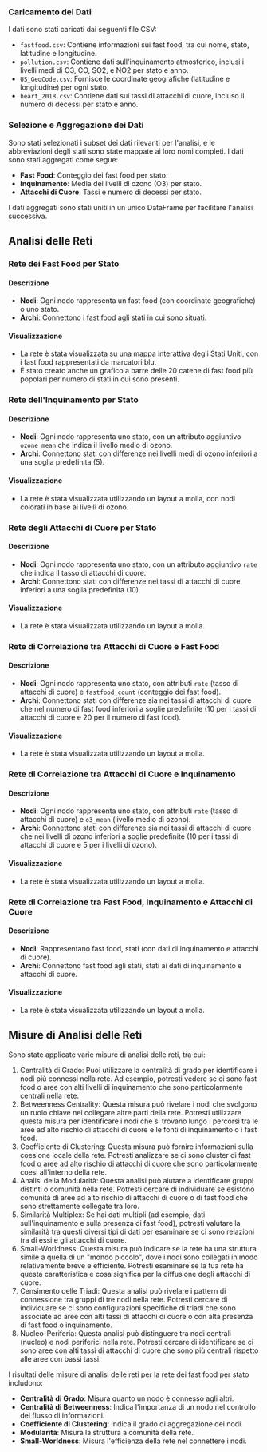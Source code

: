 ### Caricamento dei Dati

I dati sono stati caricati dai seguenti file CSV:
- `fastfood.csv`: Contiene informazioni sui fast food, tra cui nome, stato, latitudine e longitudine.
- `pollution.csv`: Contiene dati sull'inquinamento atmosferico, inclusi i livelli medi di O3, CO, SO2, e NO2 per stato e anno.
- `US_GeoCode.csv`: Fornisce le coordinate geografiche (latitudine e longitudine) per ogni stato.
- `heart_2018.csv`: Contiene dati sui tassi di attacchi di cuore, incluso il numero di decessi per stato e anno.

### Selezione e Aggregazione dei Dati

Sono stati selezionati i subset dei dati rilevanti per l'analisi, e le abbreviazioni degli stati sono state mappate ai loro nomi completi. I dati sono stati aggregati come segue:
- **Fast Food**: Conteggio dei fast food per stato.
- **Inquinamento**: Media dei livelli di ozono (O3) per stato.
- **Attacchi di Cuore**: Tassi e numero di decessi per stato.

I dati aggregati sono stati uniti in un unico DataFrame per facilitare l'analisi successiva.

## Analisi delle Reti

### Rete dei Fast Food per Stato

#### Descrizione

- **Nodi**: Ogni nodo rappresenta un fast food (con coordinate geografiche) o uno stato.
- **Archi**: Connettono i fast food agli stati in cui sono situati.

#### Visualizzazione

- La rete è stata visualizzata su una mappa interattiva degli Stati Uniti, con i fast food rappresentati da marcatori blu.
- È stato creato anche un grafico a barre delle 20 catene di fast food più popolari per numero di stati in cui sono presenti.

### Rete dell'Inquinamento per Stato

#### Descrizione

- **Nodi**: Ogni nodo rappresenta uno stato, con un attributo aggiuntivo `ozone_mean` che indica il livello medio di ozono.
- **Archi**: Connettono stati con differenze nei livelli medi di ozono inferiori a una soglia predefinita (5).

#### Visualizzazione

- La rete è stata visualizzata utilizzando un layout a molla, con nodi colorati in base ai livelli di ozono.

### Rete degli Attacchi di Cuore per Stato

#### Descrizione

- **Nodi**: Ogni nodo rappresenta uno stato, con un attributo aggiuntivo `rate` che indica il tasso di attacchi di cuore.
- **Archi**: Connettono stati con differenze nei tassi di attacchi di cuore inferiori a una soglia predefinita (10).

#### Visualizzazione

- La rete è stata visualizzata utilizzando un layout a molla.

### Rete di Correlazione tra Attacchi di Cuore e Fast Food

#### Descrizione

- **Nodi**: Ogni nodo rappresenta uno stato, con attributi `rate` (tasso di attacchi di cuore) e `fastfood_count` (conteggio dei fast food).
- **Archi**: Connettono stati con differenze sia nei tassi di attacchi di cuore che nel numero di fast food inferiori a soglie predefinite (10 per i tassi di attacchi di cuore e 20 per il numero di fast food).

#### Visualizzazione

- La rete è stata visualizzata utilizzando un layout a molla.

### Rete di Correlazione tra Attacchi di Cuore e Inquinamento

#### Descrizione

- **Nodi**: Ogni nodo rappresenta uno stato, con attributi `rate` (tasso di attacchi di cuore) e `o3_mean` (livello medio di ozono).
- **Archi**: Connettono stati con differenze sia nei tassi di attacchi di cuore che nei livelli di ozono inferiori a soglie predefinite (10 per i tassi di attacchi di cuore e 5 per i livelli di ozono).

#### Visualizzazione

- La rete è stata visualizzata utilizzando un layout a molla.

### Rete di Correlazione tra Fast Food, Inquinamento e Attacchi di Cuore

#### Descrizione

- **Nodi**: Rappresentano fast food, stati (con dati di inquinamento e attacchi di cuore).
- **Archi**: Connettono fast food agli stati, stati ai dati di inquinamento e attacchi di cuore.

#### Visualizzazione

- La rete è stata visualizzata utilizzando un layout a molla.

## Misure di Analisi delle Reti

Sono state applicate varie misure di analisi delle reti, tra cui:
1. Centralità di Grado: Puoi utilizzare la centralità di grado per identificare i nodi più connessi nella rete. Ad esempio, potresti vedere se ci sono fast food o aree con alti livelli di inquinamento che sono particolarmente centrali nella rete.
2. Betweenness Centrality: Questa misura può rivelare i nodi che svolgono un ruolo chiave nel collegare altre parti della rete. Potresti utilizzare questa misura per identificare i nodi che si trovano lungo i percorsi tra le aree ad alto rischio di attacchi di cuore e le fonti di inquinamento o i fast food.
3. Coefficiente di Clustering: Questa misura può fornire informazioni sulla coesione locale della rete. Potresti analizzare se ci sono cluster di fast food o aree ad alto rischio di attacchi di cuore che sono particolarmente coesi all'interno della rete.
4. Analisi della Modularità: Questa analisi può aiutare a identificare gruppi distinti o comunità nella rete. Potresti cercare di individuare se esistono comunità di aree ad alto rischio di attacchi di cuore o di fast food che sono strettamente collegate tra loro.
5. Similarità Multiplex: Se hai dati multipli (ad esempio, dati sull'inquinamento e sulla presenza di fast food), potresti valutare la similarità tra questi diversi tipi di dati per esaminare se ci sono relazioni tra di essi e gli attacchi di cuore.
6. Small-Worldness: Questa misura può indicare se la rete ha una struttura simile a quella di un "mondo piccolo", dove i nodi sono collegati in modo relativamente breve e efficiente. Potresti esaminare se la tua rete ha questa caratteristica e cosa significa per la diffusione degli attacchi di cuore.
7. Censimento delle Triadi: Questa analisi può rivelare i pattern di connessione tra gruppi di tre nodi nella rete. Potresti cercare di individuare se ci sono configurazioni specifiche di triadi che sono associate ad aree con alti tassi di attacchi di cuore o con alta presenza di fast food o inquinamento.
8. Nucleo-Periferia: Questa analisi può distinguere tra nodi centrali (nucleo) e nodi periferici nella rete. Potresti cercare di identificare se ci sono aree con alti tassi di attacchi di cuore che sono più centrali rispetto alle aree con bassi tassi.


I risultati delle misure di analisi delle reti per la rete dei fast food per stato includono:
- **Centralità di Grado**: Misura quanto un nodo è connesso agli altri.
- **Centralità di Betweenness**: Indica l'importanza di un nodo nel controllo del flusso di informazioni.
- **Coefficiente di Clustering**: Indica il grado di aggregazione dei nodi.
- **Modularità**: Misura la struttura a comunità della rete.
- **Small-Worldness**: Misura l'efficienza della rete nel connettere i nodi.








